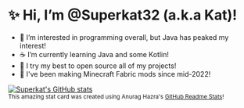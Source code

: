 # ✨ Hi, I’m @Superkat32 (a.k.a Kat)!
- 👀 I’m interested in programming overall, but Java has peaked my interest!
- ☕ I’m currently learning Java and some Kotlin!
- 🚀 I try my best to open source all of my projects!
- 🥳 I've been making Minecraft Fabric mods since mid-2022!

[![Superkat's GitHub stats](https://github-readme-stats.vercel.app/api?username=superkat32&hide=contribs&theme=buefy)](https://github.com/anuraghazra/github-readme-stats)  
<sub>This amazing stat card was created using Anurag Hazra's [GitHub Readme Stats](https://github.com/anuraghazra/github-readme-stats)!</sub>

<!---
Superkat32/Superkat32 is a ✨ special ✨ repository because its `README.md` (this file) appears on your GitHub profile.
You can click the Preview link to take a look at your changes.
--->
